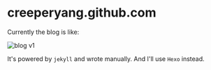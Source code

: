creeperyang.github.com
======================

Currently the blog is like: 

![blog v1](http://7sbnba.com1.z0.glb.clouddn.com/github-blog-v1.png)

It's powered by `jekyll` and wrote manually. And I'll use `Hexo` instead.